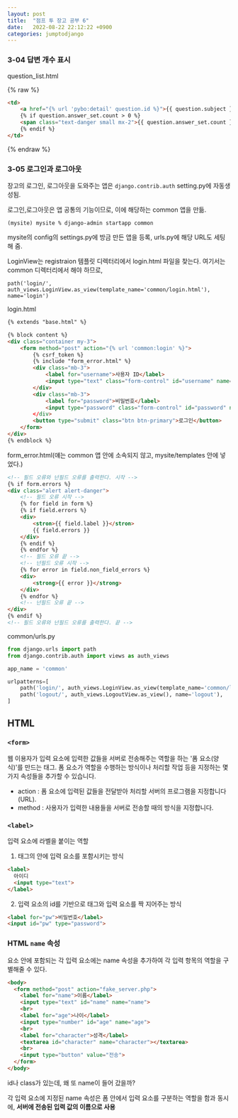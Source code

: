 ```yaml
---
layout: post
title:  "점프 투 장고 공부 6"
date:   2022-08-22 22:12:22 +0900
categories: jumptodjango
---
```


### 3-04 답변 개수 표시

question_list.html

{% raw %}
```html
<td>
    <a href="{% url 'pybo:detail' question.id %}">{{ question.subject }}</a>
    {% if question.answer_set.count > 0 %}
    <span class="text-danger small mx-2">{{ question.answer_set.count }}</span>
    {% endif %}
</td>
```
{% endraw %}


### 3-05 로그인과 로그아웃

장고의 로그인, 로그아웃을 도와주는 앱은 `django.contrib.auth`
setting.py에 자동생성됨.

로그인,로그아웃은 앱 공통의 기능이므로, 이에 해당하는 common 앱을 만듦.

`(mysite) mysite % django-admin startapp common`

mysite의 config의 settings.py에 방금 만든 앱을 등록, urls.py에 해당 URL도 세팅해 줌.

LoginView는 registraion 템플릿 디렉터리에서 login.html 파일을 찾는다. 여기서는 common 디렉터리에서 해야 하므로,

`path('login/', auth_views.LoginView.as_view(template_name='common/login.html'), name='login')`

login.html
```html
{% extends "base.html" %}

{% block content %}
<div class="container my-3">
    <form method="post" action="{% url 'common:login' %}">
        {% csrf_token %}
        {% include "form_error.html" %}
        <div class="mb-3">
            <label for="username">사용자 ID</label>
            <input type="text" class="form-control" id="username" name="username" value="{{ form.username.value|default_if_none:'' }}">
        </div>
        <div class="mb-3">
            <label for="password">비밀번호</label>
            <input type="password" class="form-control" id="password" name="password" value="{{ form.password.value|default_if_none:'' }}"
        </div>
        <button type="submit" class="btn btn-primary">로그인</button>
    </form>
</div>
{% endblock %}

```


form_error.html(얘는 common 앱 안에 소속되지 않고, mysite/templates 안에 넣었다.)
```html
<!-- 필드 오류와 넌필드 오류를 출력한다. 시작 -->
{% if form.errors %}
<div class="alert alert-danger">
    <!-- 필드 오류 시작 -->
    {% for field in form %}
    {% if field.errors %}
    <div>
        <stron>{{ field.label }}</stron>
        {{ field.errors }}
    </div>
    {% endif %}
    {% endfor %}
    <!-- 필드 오류 끝 -->
    <!-- 넌필드 오류 시작 -->
    {% for error in field.non_field_errors %}
    <div>
        <strong>{{ error }}</strong>
    </div>
    {% endfor %}
    <!-- 넌필드 오류 끝 -->
</div>
{% endif %}
<!-- 필드 오류와 넌필드 오류를 출력한다. 끝 -->
```

common/urls.py

```python
from django.urls import path
from django.contrib.auth import views as auth_views

app_name = 'common'

urlpatterns=[
    path('login/', auth_views.LoginView.as_view(template_name='common/login.html'), name='login'),
    path('logout/', auth_views.LogoutView.as_view(), name='logout'),
]
```



## HTML 

### `<form>`
웹 이용자가 입력 요소에 입력한 값들을 서버로 전송해주는 역할을 하는 '폼 요소(양식)'를 만드는 태그. 폼 요소가 역할을 수행하는 방식이나 처리할 작업 등을 지정하는 몇 가지 속성들을 추가할 수 있습니다.
* action : 폼 요소에 입력된 값들을 전달받아 처리할 서버의 프로그램을 지정합니다(URL).
* method : 사용자가 입력한 내용들을 서버로 전송할 때의 방식을 지정합니다.


### `<label>`
입력 요소에 라벨을 붙이는 역할
1. 태그의 안에 입력 요소를 포함시키는 방식
```html
<label>
  아이디
  <input type="text">
</label>
```

2. 입력 요소의 id를 기반으로 <label> 태그와 입력 요소를 짝 지어주는 방식 
```html
<label for="pw">비밀번호</label>
<input id="pw" type="password">
```


### HTML `name` 속성
요소 안에 포함되는 각 입력 요소에는 name 속성을 추가하여 각 입력 항목의 역할을 구별해줄 수 있다.

```html
<body>
  <form method="post" action="fake_server.php">
    <label for="name">이름</label>
    <input type="text" id="name" name="name">
    <br>
    <label for="age">나이</label>
    <input type="number" id="age" name="age">
    <br>
    <label for="character">성격</label>
    <textarea id="character" name="character"></textarea>
    <br>
    <input type="button" value="전송">
  </form>
</body>
```

<p>id나 class가 있는데, 왜 또 name이 들어 갔을까?</p>
각 입력 요소에 지정된 name 속성은 폼 안에서 입력 요소를 구분하는 역할을 함과 동시에, <b>서버에 전송된 입력 값의 이름으로 사용</b>